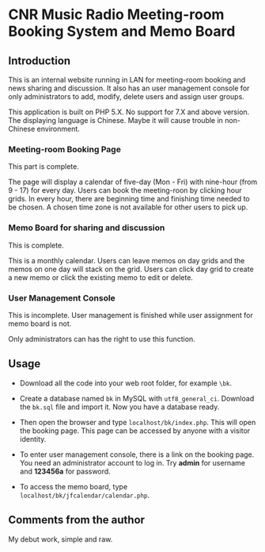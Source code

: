 # CNR Music Radio Meeting-room Booking System and Memo Board

## Introduction

This is an internal website running in LAN for meeting-room booking and news sharing and discussion.  It also has an user management console for only administrators to add, modify, delete users and assign user groups.  

This application is built on PHP 5.X.  No support for 7.X and above version. The displaying language is Chinese.  Maybe it will cause trouble in non-Chinese environment.

### **Meeting-room Booking Page**

This part is complete.  

The page will display a calendar of five-day (Mon - Fri) with nine-hour (from 9 - 17) for every day.  Users can book the meeting-roon by clicking hour grids.  In every hour, there are beginning time and finishing time needed to be chosen. A chosen time zone is not available for other users to pick up.

### **Memo Board for sharing and discussion**

This is complete.  

This is a monthly calendar.  Users can leave memos on day grids and the memos on one day will stack on the grid. Users can click day grid to create a new memo or click the existing memo to edit or delete.

### **User Management Console**

This is incomplete.  User management is finished while user assignment for memo board is not.

Only administrators can has the right to use this function.

## Usage

- Download all the code into your web root folder, for example `\bk`.

- Create a database named `bk` in MySQL with `utf8_general_ci`. Download the `bk.sql` file and import it.  Now you have a database ready.

- Then open the browser and type `localhost/bk/index.php`. This will open the booking page. This page can be accessed by anyone with a visitor identity.

- To enter user management console, there is a link on the booking page.  You need an administrator account to log in.  Try **admin** for username and **123456a** for password.

- To access the memo board, type `localhost/bk/jfcalendar/calendar.php`.

## Comments from the author

My debut work, simple and raw.
